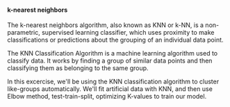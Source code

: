 #### k-nearest neighbors

The k-nearest neighbors algorithm, also known as KNN or k-NN, is a non-parametric, supervised learning classifier, which uses proximity to make classifications or predictions about the grouping of an individual data point.

The KNN Classification Algorithm is a machine learning algorithm used to classify data. It works by finding a group of similar data points and then classifying them as belonging to the same group.

In this excercise, we'll be using the KNN classification algorithm to cluster like-groups automatically. We'll fit artificial data with KNN, and then use Elbow method, test-train-split, optimizing K-values to train our model.
